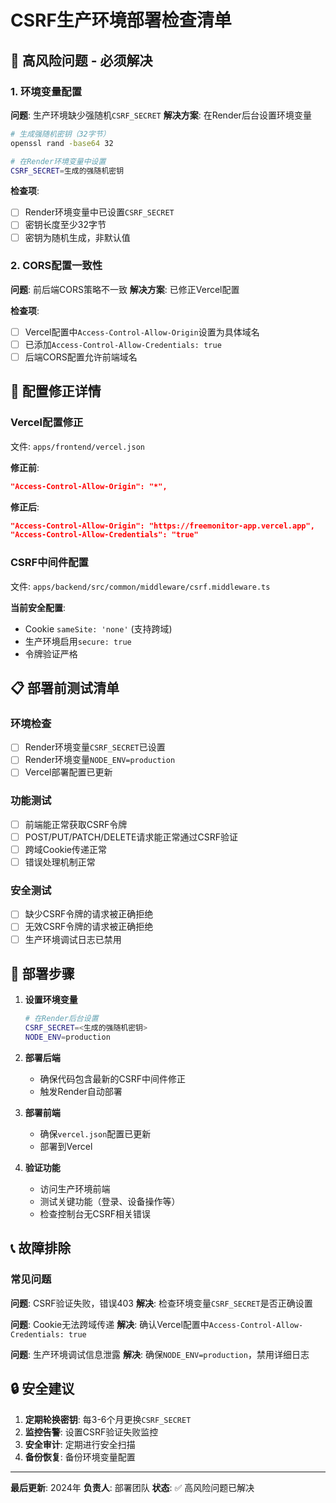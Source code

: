 # CSRF生产环境部署检查清单

## 🚨 高风险问题 - 必须解决

### 1. 环境变量配置
**问题**: 生产环境缺少强随机`CSRF_SECRET`
**解决方案**: 在Render后台设置环境变量

```bash
# 生成强随机密钥（32字节）
openssl rand -base64 32

# 在Render环境变量中设置
CSRF_SECRET=生成的强随机密钥
```

**检查项**:
- [ ] Render环境变量中已设置`CSRF_SECRET`
- [ ] 密钥长度至少32字节
- [ ] 密钥为随机生成，非默认值

### 2. CORS配置一致性
**问题**: 前后端CORS策略不一致
**解决方案**: 已修正Vercel配置

**检查项**:
- [ ] Vercel配置中`Access-Control-Allow-Origin`设置为具体域名
- [ ] 已添加`Access-Control-Allow-Credentials: true`
- [ ] 后端CORS配置允许前端域名

## 🔧 配置修正详情

### Vercel配置修正
文件: `apps/frontend/vercel.json`

**修正前**:
```json
"Access-Control-Allow-Origin": "*",
```

**修正后**:
```json
"Access-Control-Allow-Origin": "https://freemonitor-app.vercel.app",
"Access-Control-Allow-Credentials": "true"
```

### CSRF中间件配置
文件: `apps/backend/src/common/middleware/csrf.middleware.ts`

**当前安全配置**:
- Cookie `sameSite: 'none'` (支持跨域)
- 生产环境启用`secure: true`
- 令牌验证严格

## 📋 部署前测试清单

### 环境检查
- [ ] Render环境变量`CSRF_SECRET`已设置
- [ ] Render环境变量`NODE_ENV=production`
- [ ] Vercel部署配置已更新

### 功能测试
- [ ] 前端能正常获取CSRF令牌
- [ ] POST/PUT/PATCH/DELETE请求能正常通过CSRF验证
- [ ] 跨域Cookie传递正常
- [ ] 错误处理机制正常

### 安全测试
- [ ] 缺少CSRF令牌的请求被正确拒绝
- [ ] 无效CSRF令牌的请求被正确拒绝
- [ ] 生产环境调试日志已禁用

## 🚀 部署步骤

1. **设置环境变量**
   ```bash
   # 在Render后台设置
   CSRF_SECRET=<生成的强随机密钥>
   NODE_ENV=production
   ```

2. **部署后端**
   - 确保代码包含最新的CSRF中间件修正
   - 触发Render自动部署

3. **部署前端**
   - 确保`vercel.json`配置已更新
   - 部署到Vercel

4. **验证功能**
   - 访问生产环境前端
   - 测试关键功能（登录、设备操作等）
   - 检查控制台无CSRF相关错误

## 📞 故障排除

### 常见问题

**问题**: CSRF验证失败，错误403
**解决**: 检查环境变量`CSRF_SECRET`是否正确设置

**问题**: Cookie无法跨域传递
**解决**: 确认Vercel配置中`Access-Control-Allow-Credentials: true`

**问题**: 生产环境调试信息泄露
**解决**: 确保`NODE_ENV=production`，禁用详细日志

## 🔒 安全建议

1. **定期轮换密钥**: 每3-6个月更换`CSRF_SECRET`
2. **监控告警**: 设置CSRF验证失败监控
3. **安全审计**: 定期进行安全扫描
4. **备份恢复**: 备份环境变量配置

---

**最后更新**: 2024年
**负责人**: 部署团队
**状态**: ✅ 高风险问题已解决